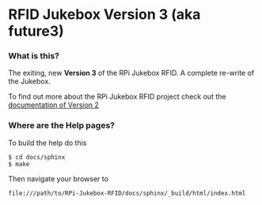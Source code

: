 # RFID Jukebox Version 3 (aka future3) 

### What is this?

The exiting, new **Version 3** of the RPi Jukebox RFID. A complete re-write of the Jukebox.

To find out more about the RPi Jukebox RFID
project check out the [documentation of Version 2](<https://github.com/MiczFlor/RPi-Jukebox-RFID>)

### Where are the Help pages?

To build the help do this

~~~
$ cd docs/sphinx
$ make
~~~

Then navigate your browser to 

~~~
file:///path/to/RPi-Jukebox-RFID/docs/sphinx/_build/html/index.html
~~~
